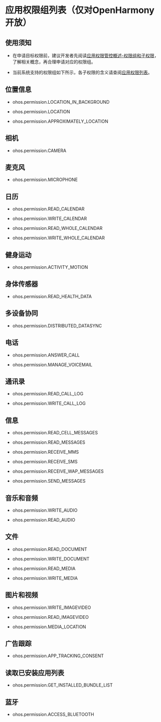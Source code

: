 # 应用权限组列表（仅对OpenHarmony开放）


## 使用须知

- 在申请目标权限前，建议开发者先阅读[应用权限管控概述-权限组和子权限](app-permission-mgmt-overview.md#权限组和子权限)，了解相关概念，再合理申请对应的权限组。

- 当前系统支持的权限组如下所示，各子权限的含义请查阅[应用权限列表](permissions-for-all.md)。


## 位置信息

- ohos.permission.LOCATION_IN_BACKGROUND

- ohos.permission.LOCATION

- ohos.permission.APPROXIMATELY_LOCATION


## 相机

- ohos.permission.CAMERA


## 麦克风

- ohos.permission.MICROPHONE


## 日历

- ohos.permission.READ_CALENDAR

- ohos.permission.WRITE_CALENDAR

- ohos.permission.READ_WHOLE_CALENDAR

- ohos.permission.WRITE_WHOLE_CALENDAR


## 健身运动

- ohos.permission.ACTIVITY_MOTION


## 身体传感器

- ohos.permission.READ_HEALTH_DATA


## 多设备协同

- ohos.permission.DISTRIBUTED_DATASYNC


## 电话

- ohos.permission.ANSWER_CALL

- ohos.permission.MANAGE_VOICEMAIL


## 通讯录

- ohos.permission.READ_CALL_LOG

- ohos.permission.WRITE_CALL_LOG


## 信息

- ohos.permission.READ_CELL_MESSAGES

- ohos.permission.READ_MESSAGES

- ohos.permission.RECEIVE_MMS

- ohos.permission.RECEIVE_SMS

- ohos.permission.RECEIVE_WAP_MESSAGES

- ohos.permission.SEND_MESSAGES


## 音乐和音频

- ohos.permission.WRITE_AUDIO

- ohos.permission.READ_AUDIO


## 文件

- ohos.permission.READ_DOCUMENT

- ohos.permission.WRITE_DOCUMENT

- ohos.permission.READ_MEDIA

- ohos.permission.WRITE_MEDIA


## 图片和视频

- ohos.permission.WRITE_IMAGEVIDEO

- ohos.permission.READ_IMAGEVIDEO

- ohos.permission.MEDIA_LOCATION


## 广告跟踪

- ohos.permission.APP_TRACKING_CONSENT


## 读取已安装应用列表

- ohos.permission.GET_INSTALLED_BUNDLE_LIST


## 蓝牙

- ohos.permission.ACCESS_BLUETOOTH
